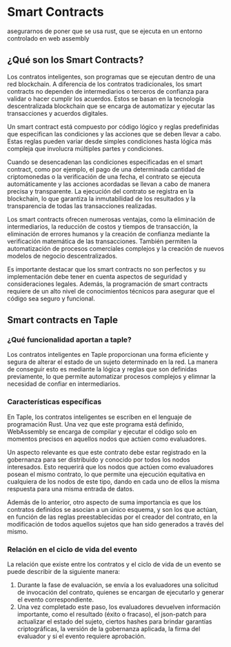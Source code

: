 # Smart Contracts

asegurarnos de poner que se usa rust, que se ejecuta en un entorno controlado en web assembly

## ¿Qué son los Smart Contracts?

Los contratos inteligentes, son programas que se ejecutan dentro de una red blockchain. A diferencia de los contratos tradicionales, los smart contracts no dependen de intermediarios o terceros de confianza para validar o hacer cumplir los acuerdos. Estos se basan en la tecnología descentralizada blockchain que se encarga de automatizar y ejecutar las transacciones y acuerdos digitales.

Un smart contract está compuesto por código lógico y reglas predefinidas que especifican las condiciones y las acciones que se deben llevar a cabo. Estas reglas pueden variar desde simples condiciones hasta lógica más compleja que involucra múltiples partes y condiciones.

Cuando se desencadenan las condiciones especificadas en el smart contract, como por ejemplo, el pago de una determinada cantidad de criptomonedas o la verificación de una fecha, el contrato se ejecuta automáticamente y las acciones acordadas se llevan a cabo de manera precisa y transparente. La ejecución del contrato se registra en la blockchain, lo que garantiza la inmutabilidad de los resultados y la transparencia de todas las transacciones realizadas.

Los smart contracts ofrecen numerosas ventajas, como la eliminación de intermediarios, la reducción de costos y tiempos de transacción, la eliminación de errores humanos y la creación de confianza mediante la verificación matemática de las transacciones. También permiten la automatización de procesos comerciales complejos y la creación de nuevos modelos de negocio descentralizados.

Es importante destacar que los smart contracts no son perfectos y su implementación debe tener en cuenta aspectos de seguridad y consideraciones legales. Además, la programación de smart contracts requiere de un alto nivel de conocimientos técnicos para asegurar que el código sea seguro y funcional.

## Smart contracts en Taple

### ¿Qué funcionalidad aportan a taple?

Los contratos inteligentes en Taple proporcionan una forma eficiente y segura de alterar el estado de un sujeto determinado en la red. La manera de conseguir esto es mediante la lógica y reglas que son definidas previamente, lo que permite automatizar procesos complejos y elimnar la necesidad de confiar en intermediarios.

### Características específicas

En Taple, los contratos inteligentes se escriben en el lenguaje de programación Rust. Una vez que este programa está definido, WebAssembly se encarga de compilar y ejecutar el código solo en momentos precisos en aquellos nodos que actúen como evaluadores.

Un aspecto relevante es que este contrato debe estar registrado en la gobernanza para ser distribuido y conocido por todos los nodos interesados. Esto requerirá que los nodos que actúen como evaluadores posean el mismo contrato, lo que permite una ejecución equitativa en cualquiera de los nodos de este tipo, dando en cada uno de ellos la misma respuesta para una misma entrada de datos.

Además de lo anterior, otro aspecto de suma importancia es que los contratos definidos se asocian a un único esquema, y son los que actúan, en función de las reglas preestablecidas por el creador del contrato, en la modificación de todos aquellos sujetos que han sido generados a través del mismo.

### Relación en el ciclo de vida del evento

La relación que existe entre los contratos y el ciclo de vida de un evento se puede describir de la siguiente manera:

1. Durante la fase de evaluación, se envía a los evaluadores una solicitud de invocación del contrato, quienes se encargan de ejecutarlo y generar el evento correspondiente.
2. Una vez completado este paso, los evaluadores devuelven información importante, como el resultado (éxito o fracaso), el json-patch para actualizar el estado del sujeto, ciertos hashes para brindar garantías criptográficas, la versión de la gobernanza aplicada, la firma del evaluador y si el evento requiere aprobación.